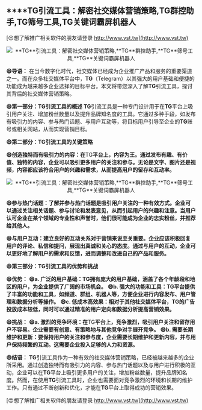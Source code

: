 ## ****TG**引流工具：解密社交媒体营销策略,**TG**群控助手,**TG**筛号工具,**TG**关键词霸屏机器人**

[😍想了解推广相关软件的朋友请登录 http://www.vst.tw](http://www.vst.tw)

 <center><img src="https://vst.tw/MP4/tuiguang/png/4.png" alt="**TG**引流工具：解密社交媒体营销策略,**TG**群控助手,**TG**筛号工具,**TG**关键词霸屏机器人"></center>

**😄导语：**
在当今数字化时代，社交媒体已经成为企业推广产品和服务的重要渠道之一。而在众多社交媒体平台中，**TG**（Telegram）以其强大的用户基础和便捷的功能成为越来越多企业选择的目标平台。本文将带您深入了解**TG**引流工具，探讨其背后的社交媒体营销策略。

**😄第一部分：**TG**引流工具的概述**
**TG**引流工具是一种专门设计用于在**TG**平台上吸引用户关注、增加粉丝数量以及提升品牌知名度的工具。它通过多种手段，如发布有吸引力的内容、参与热门话题、与用户互动等，将目标用户引导至企业的**TG**账号或相关网站，从而实现营销目标。

**😄第二部分：**TG**引流工具的关键策略**

**😄创造独特而有吸引力的内容：在**TG**平台上，内容为王。通过发布有趣、有价值、独特的内容，企业可以吸引更多用户的关注和参与。无论是文字、图片还是视频，内容都应该符合用户的兴趣和需求，从而提高用户的留存和互动率。**

 <center><img src="https://vst.tw/MP4/tuiguang/png/5.png" alt="**TG**引流工具：解密社交媒体营销策略,**TG**群控助手,**TG**筛号工具,**TG**关键词霸屏机器人"></center>

**😄参与热门话题：了解并参与热门话题是吸引用户关注的一种有效方式。企业可以通过关注相关话题、参与讨论和发表意见，从而引起用户的兴趣和注意。当用户认可企业在某个领域的专业性和声誉时，他们很可能成为企业的忠实粉丝，并推荐给其他人。**

**😄与用户互动：建立良好的互动关系对于营销来说至关重要。企业应该积极回复用户的评论、私信和提问，展现出真诚和关心的态度。通过与用户的互动，企业可以更好地了解用户的需求和反馈，进而调整和改进自己的产品和服务。**

**😄第三部分：**TG**引流工具的优势和挑战**

**😄优势：**
**😄a. 广泛的用户基础：**TG**拥有庞大的用户基础，涵盖了各个年龄段和地区的用户，为企业提供了广阔的市场机会。**
**😄b. 强大的功能和工具：**TG**平台提供了丰富的功能和工具，如频道、群组、机器人等，方便企业进行内容发布、用户管理和数据分析等操作。**
**😄c. 低成本高效果：相对于其他社交媒体平台，**TG**的广告投放成本较低，同时可以通过精准的用户定向和数据分析提高营销效果。**

**😄挑战：**
**😄a. 激烈的竞争环境：在**TG**平台上，竞争激烈，吸引用户关注和留存用户不容易。企业需要有创意、有策略地与其他竞争对手展开竞争。**
**😄b. 需要长期维护和更新：要保持用户的关注和参与度，企业需要长期维护和更新内容，并与用户保持频繁的互动。这需要企业投入足够的人力和资源。**

**😄结语：**
**TG**引流工具作为一种有效的社交媒体营销策略，已经被越来越多的企业所采用。通过创造独特而有吸引力的内容、参与热门话题以及与用户进行积极的互动，企业可以在**TG**平台上吸引更多用户的关注，增加粉丝数量，提升品牌知名度。然而，在使用**TG**引流工具时，企业也需要面对竞争激烈的环境和长期的维护工作。只有通过不断创新和优化，才能在**TG**平台上取得成功的营销效果。

[😍想了解推广相关软件的朋友请登录 http://www.vst.tw](http://www.vst.tw)



